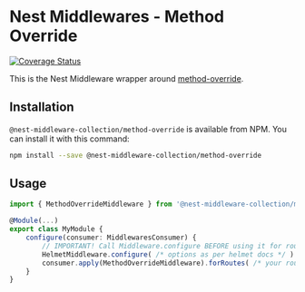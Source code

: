 # Nest Middlewares - Method Override

[![Coverage Status](https://coveralls.io/repos/github/asheliahut/nest-middlewares/badge.svg?branch=master)](https://coveralls.io/github/asheliahut/nest-middlewares?branch=master)

This is the Nest Middleware wrapper around [method-override](http://www.npmjs.com/package/method-override).

## Installation

`@nest-middleware-collection/method-override` is available from NPM. You can install it with this command:

```sh
npm install --save @nest-middleware-collection/method-override
```

## Usage

```ts
import { MethodOverrideMiddleware } from '@nest-middleware-collection/method-override';

@Module(...)
export class MyModule {
    configure(consumer: MiddlewaresConsumer) {
        // IMPORTANT! Call Middleware.configure BEFORE using it for routes
        HelmetMiddleware.configure( /* options as per helmet docs */ )
        consumer.apply(MethodOverrideMiddleware).forRoutes( /* your routes */ );
    }
}
```
